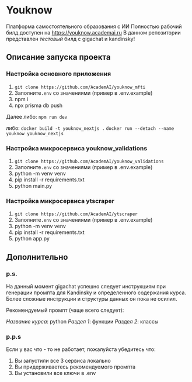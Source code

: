 # Youknow
Платформа самостоятельного образования с ИИ
Полностью рабочий билд доступен на https://youknow.academai.ru
В данном репозитории представлен *тестовый* билд с gigachat и kandinsky!

## Описание запуска проекта

### Настройка основного приложения
1. `git clone https://github.com/AcademAI/youknow_mfti` 
2. Заполните`.env` со значениями (пример в .env.example)
3. npm i
4. npx prisma db push

Далее либо:
`npm run dev`

либо:
`docker build -t youknow_nextjs .`
`docker run --detach --name youknow youknow_nextjs`

### Настройка микросервиса youknow_validations
1. `git clone https://github.com/AcademAI/youknow_validations`
2. Заполните`.env` со значениями (пример в .env.example)
3. python -m venv venv
4. pip install -r requirements.txt
5. python main.py

### Настройка микросервиса ytscraper
1. `git clone https://github.com/AcademAI/ytscraper`
2. Заполните`.env` со значениями (пример в .env.example)
3. python -m venv venv
4. pip install -r requirements.txt
5. python app.py


## Дополнительно

### p.s.
На данный момент gigachat успешно следует инструкциям при генерации промпта для Kandinsky и определенного содержания курса.
Более сложные инструкции и структуры данных он пока не осилил.

Рекомендуемый промпт (чаще всего следует):

*Название курса*: python
*Раздел 1*: функции
*Раздел 2*: классы

### p.p.s 
Если у вас что - то не работает, пожалуйста убедитесь что:
1. Вы запустили все 3 сервиса локально
2. Вы придерживаетесь рекомендуемого промпта
3. Вы установили все ключи в .env